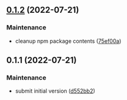 

## [0.1.2](https://github.com/collective/volto-site-settings/compare/v0.1.1...v0.1.2) (2022-07-21)


### Maintenance

* cleanup npm package contents ([75ef00a](https://github.com/collective/volto-site-settings/commit/75ef00af4264d3d5a15e6327c85c287e6e2d19c9))

## 0.1.1 (2022-07-21)


### Maintenance

* submit initial version ([d552bb2](https://github.com/collective/volto-site-settings/commit/d552bb22f7d20beae3bcac193c3228f569c697a5))